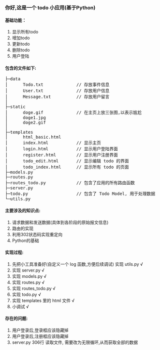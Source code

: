 ### 你好,这是一个 todo 小应用(基于Python)

#### 基础功能：
1. 显示所有todo
2. 增加todo 
3. 更新todo 
4. 删除todo 
5. 用户登陆

#### 包含的文件如下:
<pre>
├─data 
│      Todo.txt             // 存放事件信息
│      User.txt             // 存放用户信息
│	   Message.txt			// 存放用户留言
│		
├─static
│      doge.gif             // 在主页上放三张图,以表示尴尬
│      doge1.jpg
│      doge2.gif
│
├─templates
│      html_basic.html      
│      index.html           // 显示主页
│      login.html           // 显示用户登陆界面
│      register.html        // 显示用户注册界面
│      todo_edit.html       // 显示编辑 todo 的界面
│      todo_index.html      // 显示所有 todo 的页面
├─models.py
├─routes.py
├─routes_todo.py            // 包含了应用的所有路由函数 
├─server.py         
├─todo.py                   // 包含了 Todo Model, 用于处理数据
└─utils.py
</pre>

#### 主要涉及的知识点:
1. 请求数据和发送数据(具体到各阶段的原始报文信息)
2. 路由的实现
3. 利用302状态码实现重定向
4. Python的基础

#### 实现过程:
1. 先把小工具准备好(自定义一个 log 函数,方便后续调试) 实现 utils.py √
2. 实现 server.py √
3. 实现 models.py √
4. 实现 routes.py √
5. 实现 routes_todo.py √
6. 实现 todo.py √ 
7. 实现 templates 里的 html 文件 √
8. 小调试 √

#### 存在的问题:
1. 用户登录后,登录框应该隐藏掉
2. 用户登录后,注册框应该隐藏掉
3. server.py 306行 读取文件, 需要改为无限循环,从而获取全部的数据
 